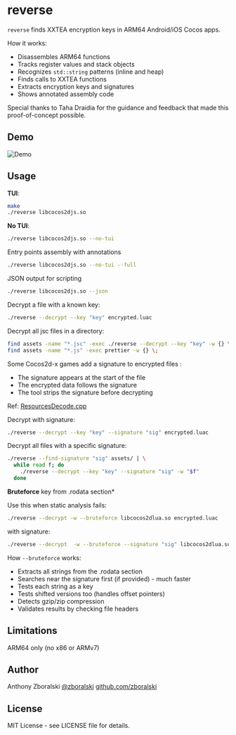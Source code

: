 # reverse

`reverse` finds XXTEA encryption keys in ARM64 Android/iOS Cocos apps.

How it works:
- Disassembles ARM64 functions
- Tracks register values and stack objects
- Recognizes `std::string` patterns (inline and heap)
- Finds calls to XXTEA functions
- Extracts encryption keys and signatures
- Shows annotated assembly code


Special thanks to Taha Draidia for the guidance and feedback that made this proof-of-concept possible.

## Demo

![Demo](vhs/demo.gif)

## Usage

**TUI**:
```bash
make
./reverse libcocos2djs.so
```

**No TUI**:
```bash
./reverse libcocos2djs.so --no-tui
```

Entry points assembly with annotations  
```bash
./reverse libcocos2djs.so --no-tui --full
```

JSON output for scripting

```bash
./reverse libcocos2djs.so --json
```

Decrypt a file with a known key:
```bash
./reverse --decrypt --key "key" encrypted.luac
```

Decrypt all jsc files in a directory:
```bash
find assets -name "*.jsc" -exec ./reverse --decrypt --key "key" -w {} \;
find assets -name "*.js" -exec prettier -w {} \;
```

Some Cocos2d-x games add a signature to encrypted files :

- The signature appears at the start of the file
- The encrypted data follows the signature  
- The tool strips the signature before decrypting

Ref: [ResourcesDecode.cpp](https://github.com/rtbhosale/nbg118/blob/920c4d4a48e91fce53062772622897341b8519a7/tools/pack_files/ResourcesDecode.cpp#L4)

Decrypt with signature:


```bash
./reverse --decrypt --key "key" --signature "sig" encrypted.luac
```

Decrypt all files with a specific signature:

```bash
./reverse --find-signature "sig" assets/ | \
  while read f; do
    ./reverse --decrypt --key "key" --signature "sig" -w "$f"
  done
```

**Bruteforce** key from .rodata section*

Use this when static analysis fails:

```bash
./reverse --decrypt -w --bruteforce libcocos2dlua.so encrypted.luac
```

with signature: 

```bash
./reverse --decrypt  -w --bruteforce --signature "sig" libcocos2dlua.so encrypted.luac
```

How `--bruteforce` works:

- Extracts all strings from the .rodata section
- Searches near the signature first (if provided) - much faster
- Tests each string as a key
- Tests shifted versions too (handles offset pointers)
- Detects gzip/zip compression
- Validates results by checking file headers

## Limitations

ARM64 only (no x86 or ARMv7)

## Author

Anthony Zboralski 
[@zboralski](https://x.com/zboralski) [github.com/zboralski](https://github.com/zboralski)

## License

MIT License - see LICENSE file for details.
